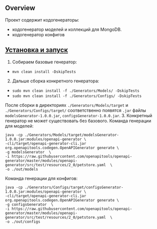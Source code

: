 ## Overview
Проект содержит кодогенераторы:
- кодогенератор моделей и коллекций для MongoDB.
- кодогенератор конфигов

## [Установка и запуск](#install)
1. Собираем базовые генератор:
- `mvn clean install -DskipTests`
2. Дальше сборка конкретного генератора:
- `sudo mvn clean install -f ./Generators/Models/ -DskipTests`
- `sudo mvn clean install -f ./Generators/Configs/ -DskipTests`

После сборки в директориях  `./Generators/Models/target` и `./Generators/Configs/target/` соответственно появятся `.jar` файлы `modelsGenerator-1.0.0.jar`, `configsGenerator-1.0.0.jar`.
3. Конкретный генератор не может существовать без базового. 
Команда генерации для моделей:
```
java -cp ./Generators/Models/target/modelsGenerator-1.0.0.jar:modules/openapi-generator \
-cli/target/openapi-generator-cli.jar   org.openapitools.codegen.OpenAPIGenerator generate \
-g modelsGenerator  \
-i https://raw.githubusercontent.com/openapitools/openapi-generator/master/modules/openapi-generator/src/test/resources/2_0/petstore.yaml  \
-o ./out/models
```
Команда генерации для конфигов:
```
java -cp ./Generators/Configs/target/configsGenerator-1.0.0.jar:modules/openapi-generator \
-cli/target/openapi-generator-cli.jar   org.openapitools.codegen.OpenAPIGenerator generate \
-g configsGenerator  \
-i https://raw.githubusercontent.com/openapitools/openapi-generator/master/modules/openapi-generator/src/test/resources/2_0/petstore.yaml  \
-o ./out/configs
```
